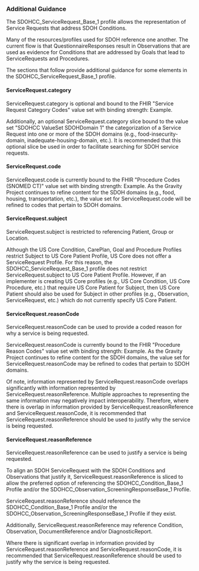 ### Additional Guidance

The SDOHCC\_ServiceRequest\_Base\_1 profile allows the representation of Service Requests that address SDOH Conditions.

Many of the resources/profiles used for SDOH reference one another. The current flow is that QuestionnaireResponses result in Observations that are used as evidence for Conditions that are addressed by Goals that lead to ServiceRequests and Procedures.

The sections that follow provide additional guidance for some elements in the SDOHCC\_ServiceRequest\_Base\_1 profile.

#### ServiceRequest.category

ServiceRequest.category is optional and bound to the FHIR &quot;Service Request Category Codes&quot; value set with binding strength: Example.

Additionally, an optional ServiceRequest.category slice bound to the value set &quot;SDOHCC ValueSet SDOHDomain 1&quot; the categorization of a Service Request into one or more of the SDOH domains (e.g., food-insecurity-domain, inadequate-housing-domain, etc.). It is recommended that this optional slice be used in order to facilitate searching for SDOH service requests.

#### ServiceRequest.code

ServiceRequest.code is currently bound to the FHIR &quot;Procedure Codes (SNOMED CT)&quot; value set with binding strength: Example. As the Gravity Project continues to refine content for the SDOH domains (e.g., food, housing, transportation, etc.), the value set for ServiceRequest.code will be refined to codes that pertain to SDOH domains.

#### ServiceRequest.subject

ServiceRequest.subject is restricted to referencing Patient, Group or Location.

Although the US Core Condition, CarePlan, Goal and Procedure Profiles restrict Subject to US Core Patient Profile, US Core does not offer a ServiceRequest Profile. For this reason, the SDOHCC\_ServiceRequest\_Base\_1 profile does not restrict ServiceRequest.subject to US Core Patient Profile. However, if an implementer is creating US Core profiles (e.g., US Core Condition, US Core Procedure, etc.) that require US Core Patient for Subject, then US Core Patient should also be used for Subject in other profiles (e.g., Observation, ServiceRequest, etc.) which do not currently specify US Core Patient.

#### ServiceRequest.reasonCode

ServiceRequest.reasonCode can be used to provide a coded reason for why a service is being requested.

ServiceRequest.reasonCode is currently bound to the FHIR &quot;Procedure Reason Codes&quot; value set with binding strength: Example. As the Gravity Project continues to refine content for the SDOH domains, the value set for ServiceRequest.reasonCode may be refined to codes that pertain to SDOH domains.

Of note, information represented by ServiceRequest.reasonCode overlaps significantly with information represented by ServiceRequest.reasonReference. Multiple approaches to representing the same information may negatively impact interoperability. Therefore, where there is overlap in information provided by ServiceRequest.reasonReference and ServiceRequest.reasonCode, it is recommended that ServiceRequest.reasonReference should be used to justify why the service is being requested.

#### ServiceRequest.reasonReference

ServiceRequest.reasonReference can be used to justify a service is being requested.

To align an SDOH ServiceRequest with the SDOH Conditions and Observations that justify it, ServiceRequest.reasonReference is sliced to allow the preferred option of referencing the SDOHCC\_Condition\_Base\_1 Profile and/or the SDOHCC\_Observation\_ScreeningResponseBase\_1 Profile.

ServiceRequest.reasonReference should reference the SDOHCC\_Condition\_Base\_1 Profile and/or the SDOHCC\_Observation\_ScreeningResponseBase\_1 Profile if they exist.

Additionally, ServiceRequest.reasonReference may reference Condition, Observation, DocumentReference and/or DiagnosticReport.

Where there is significant overlap in information provided by ServiceRequest.reasonReference and ServiceRequest.reasonCode, it is recommended that ServiceRequest.reasonReference should be used to justify why the service is being requested.